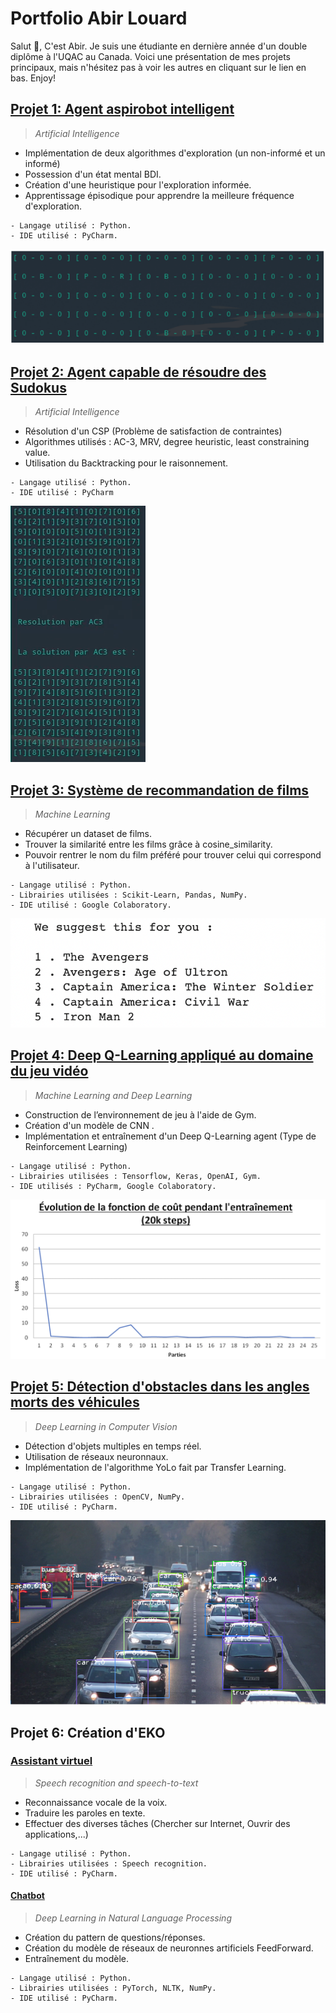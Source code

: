 # Portfolio Abir Louard

Salut 👋, C'est Abir. Je suis une étudiante en dernière année d'un double diplôme à l'UQAC au Canada. Voici une présentation de mes projets principaux, mais n'hésitez pas à voir les autres en cliquant sur le lien en bas. Enjoy!


## [Projet 1: Agent aspirobot intelligent](https://github.com/AbirLOUARD/AspiRobot)
> *Artificial Intelligence*

- Implémentation de deux algorithmes d'exploration (un non-informé et un informé)
- Possession d'un état mental BDI.
- Création d'une heuristique pour l'exploration informée.
- Apprentissage épisodique pour apprendre la meilleure fréquence d'exploration.

```
- Langage utilisé : Python.
- IDE utilisé : PyCharm.
```

![](/images/aspirobot.png)

## [Projet 2: Agent capable de résoudre des Sudokus](https://github.com/AbirLOUARD/Sudoku-CSP)
> *Artificial Intelligence*

- Résolution d'un CSP (Problème de satisfaction de contraintes)
- Algorithmes utilisés : AC-3, MRV, degree heuristic, least constraining value.
- Utilisation du Backtracking pour le raisonnement.

```
- Langage utilisé : Python.
- IDE utilisé : PyCharm
```

![](/images/Sudoku.png)

## [Projet 3: Système de recommandation de films](https://github.com/AbirLOUARD/Movies-Recommendation)
> *Machine Learning*

- Récupérer un dataset de films.
- Trouver la similarité entre les films grâce à cosine_similarity.
- Pouvoir rentrer le nom du film préféré pour trouver celui qui correspond à l'utilisateur.

```
- Langage utilisé : Python.
- Librairies utilisées : Scikit-Learn, Pandas, NumPy.
- IDE utilisé : Google Colaboratory.
```

![](/images/recommandation.png)

## [Projet 4: Deep Q-Learning appliqué au domaine du jeu vidéo](https://gitlab.com/PIER0318/projet_final_8inf911)
> *Machine Learning and Deep Learning*

- Construction de l’environnement de jeu à l'aide de Gym.
- Création d'un modèle de CNN .
- Implémentation et entraînement d'un Deep Q-Learning agent (Type de Reinforcement Learning)

```
- Langage utilisé : Python.
- Librairies utilisées : Tensorflow, Keras, OpenAI, Gym.
- IDE utilisés : PyCharm, Google Colaboratory.
```

![](/images/DQL.png)

## [Projet 5: Détection d'obstacles dans les angles morts des véhicules](https://github.com/AbirLOUARD/Yolo-BlindSpot)
> *Deep Learning in Computer Vision*

- Détection d'objets multiples en temps réel.
- Utilisation de réseaux neuronnaux.
- Implémentation de l'algorithme YoLo fait par Transfer Learning.

```
- Langage utilisé : Python.
- Librairies utilisées : OpenCV, NumPy.
- IDE utilisé : PyCharm.
```
![](/images/Yolo.png)

## Projet 6: Création d'EKO

### [Assistant virtuel](https://github.com/AbirLOUARD/Virtual-Assistant-Eko)
> *Speech recognition and speech-to-text*

- Reconnaissance vocale de la voix.
- Traduire les paroles en texte.
- Effectuer des diverses tâches (Chercher sur Internet, Ouvrir des applications,...)

```
- Langage utilisé : Python.
- Librairies utilisées : Speech recognition.
- IDE utilisé : PyCharm.
```

#### [Chatbot](https://github.com/AbirLOUARD/ChatBot-Eko)
> *Deep Learning in Natural Language Processing*

- Création du pattern de questions/réponses.
- Création du modèle de réseaux de neuronnes artificiels FeedForward.
- Entraînement du modèle.

```
- Langage utilisé : Python.
- Librairies utilisées : PyTorch, NLTK, NumPy.
- IDE utilisé : PyCharm.
```
